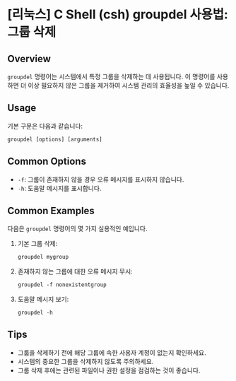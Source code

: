 # [리눅스] C Shell (csh) groupdel 사용법: 그룹 삭제

## Overview
`groupdel` 명령어는 시스템에서 특정 그룹을 삭제하는 데 사용됩니다. 이 명령어를 사용하면 더 이상 필요하지 않은 그룹을 제거하여 시스템 관리의 효율성을 높일 수 있습니다.

## Usage
기본 구문은 다음과 같습니다:
```csh
groupdel [options] [arguments]
```

## Common Options
- `-f`: 그룹이 존재하지 않을 경우 오류 메시지를 표시하지 않습니다.
- `-h`: 도움말 메시지를 표시합니다.

## Common Examples
다음은 `groupdel` 명령어의 몇 가지 실용적인 예입니다.

1. 기본 그룹 삭제:
   ```csh
   groupdel mygroup
   ```

2. 존재하지 않는 그룹에 대한 오류 메시지 무시:
   ```csh
   groupdel -f nonexistentgroup
   ```

3. 도움말 메시지 보기:
   ```csh
   groupdel -h
   ```

## Tips
- 그룹을 삭제하기 전에 해당 그룹에 속한 사용자 계정이 없는지 확인하세요.
- 시스템의 중요한 그룹을 삭제하지 않도록 주의하세요.
- 그룹 삭제 후에는 관련된 파일이나 권한 설정을 점검하는 것이 좋습니다.